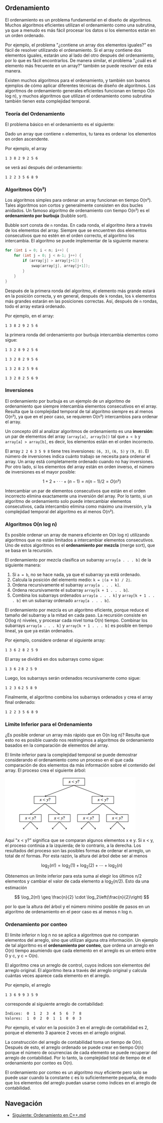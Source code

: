 ## Ordenamiento

El ordenamiento es un problema fundamental en el diseño de algoritmos. Muchos algoritmos eficientes utilizan el ordenamiento como una subrutina, ya que a menudo es más fácil procesar los datos si los elementos están en un orden ordenado.

Por ejemplo, el problema "¿contiene un array dos elementos iguales?" es fácil de resolver utilizando el ordenamiento. Si el array contiene dos elementos iguales, estarán uno al lado del otro después del ordenamiento, por lo que es fácil encontrarlos. De manera similar, el problema "¿cuál es el elemento más frecuente en un array?" también se puede resolver de esta manera.

Existen muchos algoritmos para el ordenamiento, y también son buenos ejemplos de cómo aplicar diferentes técnicas de diseño de algoritmos. Los algoritmos de ordenamiento generales eficientes funcionan en tiempo O(n log n), y muchos algoritmos que utilizan el ordenamiento como subrutina también tienen esta complejidad temporal.

### Teoría del Ordenamiento

El problema básico en el ordenamiento es el siguiente:

Dado un array que contiene `n` elementos, tu tarea es ordenar los elementos en orden ascendente.

Por ejemplo, el array

`1 3 8 2 9 2 5 6`

se verá así después del ordenamiento:

`1 2 2 3 5 6 8 9`

### Algoritmos O(n²)

Los algoritmos simples para ordenar un array funcionan en tiempo O(n²). Tales algoritmos son cortos y generalmente consisten en dos bucles anidados. Un famoso algoritmo de ordenamiento con tiempo O(n²) es el **ordenamiento por burbuja** (bubble sort).

Bubble sort consta de `n` rondas. En cada ronda, el algoritmo itera a través de los elementos del array. Siempre que se encuentren dos elementos consecutivos que no estén en el orden correcto, el algoritmo los intercambia. El algoritmo se puede implementar de la siguiente manera:

```cpp
for (int i = 0; i < n; i++) {
    for (int j = 0; j < n-1; j++) {
        if (array[j] > array[j+1]) {
            swap(array[j], array[j+1]);
        }
    }
}
```

Después de la primera ronda del algoritmo, el elemento más grande estará en la posición correcta, y en general, después de `k` rondas, los `k` elementos más grandes estarán en las posiciones correctas. Así, después de `n` rondas, todo el array estará ordenado.

Por ejemplo, en el array:

`1 3 8 2 9 2 5 6`

la primera ronda del ordenamiento por burbuja intercambia elementos como sigue:

`1 3 2 8 9 2 5 6`

`1 3 2 8 2 9 5 6`

`1 3 2 8 2 5 9 6`

`1 3 2 8 2 5 6 9`

### Inversiones

El ordenamiento por burbuja es un ejemplo de un algoritmo de ordenamiento que siempre intercambia elementos consecutivos en el array. Resulta que la complejidad temporal de tal algoritmo siempre es al menos O(n²), ya que en el peor caso, se requieren O(n²) intercambios para ordenar el array.

Un concepto útil al analizar algoritmos de ordenamiento es una **inversión**: un par de elementos del array `(array[a], array[b])` tal que `a < b` y `array[a] > array[b]`, es decir, los elementos están en el orden incorrecto.

El array `2 2 6 3 5 9 8` tiene tres inversiones: `(6, 3)`, `(6, 5)` y `(9, 8)`. El número de inversiones indica cuánto trabajo se necesita para ordenar el array. Un array está completamente ordenado cuando no hay inversiones. Por otro lado, si los elementos del array están en orden inverso, el número de inversiones es el mayor posible:

$$
1 + 2 + · · · + (n − 1) = n(n − 1) / 2 = O(n²)
$$


Intercambiar un par de elementos consecutivos que están en el orden incorrecto elimina exactamente una inversión del array. Por lo tanto, si un algoritmo de ordenamiento solo puede intercambiar elementos consecutivos, cada intercambio elimina como máximo una inversión, y la complejidad temporal del algoritmo es al menos O(n²).

### Algoritmos O(n log n)

Es posible ordenar un array de manera eficiente en O(n log n) utilizando algoritmos que no están limitados a intercambiar elementos consecutivos. Uno de estos algoritmos es el **ordenamiento por mezcla** (merge sort), que se basa en la recursión.

El ordenamiento por mezcla clasifica un subarray `array[a . . . b]` de la siguiente manera:
1. Si `a = b`, no se hace nada, ya que el subarray ya está ordenado.
2. Calcula la posición del elemento medio: `k = ⌊(a + b) / 2⌋`.
3. Ordena recursivamente el subarray `array[a . . . k]`.
4. Ordena recursivamente el subarray `array[k + 1 . . . b]`.
5. Combina los subarrays ordenados `array[a . . . k]` y `array[k + 1 . . . b]` en un subarray ordenado `array[a . . . b]`.

El ordenamiento por mezcla es un algoritmo eficiente, porque reduce el tamaño del subarray a la mitad en cada paso. La recursión consiste en O(log n) niveles, y procesar cada nivel toma O(n) tiempo. Combinar los subarrays `array[a . . . k]` y `array[k + 1 . . . b]` es posible en tiempo lineal, ya que ya están ordenados.

Por ejemplo, considere ordenar el siguiente array:

`1 3 6 2 8 2 5 9`

El array se dividirá en dos subarrays como sigue:

`1 3 6 2` `8 2 5 9`


Luego, los subarrays serán ordenados recursivamente como sigue:

`1 2 3 6`  `2 5 8 9`

Finalmente, el algoritmo combina los subarrays ordenados y crea el array final ordenado:

`1 2 2 3 5 6 8 9`


### Límite Inferior para el Ordenamiento

¿Es posible ordenar un array más rápido que en O(n log n)? Resulta que esto no es posible cuando nos restringimos a algoritmos de ordenamiento basados en la comparación de elementos del array.

El límite inferior para la complejidad temporal se puede demostrar considerando el ordenamiento como un proceso en el que cada comparación de dos elementos da más información sobre el contenido del array. El proceso crea el siguiente árbol:

![arbol](image.png)

Aquí "x < y?" significa que se comparan algunos elementos x e y. Si x < y, el proceso continúa a la izquierda; de lo contrario, a la derecha. Los resultados del proceso son las posibles formas de ordenar el arreglo, un total de n! formas. Por esta razón, la altura del árbol debe ser al menos

$$
\log_2(n!) = \log_2(1) + \log_2(2) + \cdots + \log_2(n)
$$

Obtenemos un límite inferior para esta suma al elegir los últimos n/2 elementos y cambiar el valor de cada elemento a $\log_2(n/2)$. Esto da una estimación

$$
\log_2(n!) \geq \frac{n}{2} \cdot \log_2\left(\frac{n}{2}\right)
$$

por lo que la altura del árbol y el número mínimo posible de pasos en un algoritmo de ordenamiento en el peor caso es al menos n log n.

### Ordenamiento por conteo

El límite inferior n log n no se aplica a algoritmos que no comparan elementos del arreglo, sino que utilizan alguna otra información. Un ejemplo de tal algoritmo es el **ordenamiento por conteo**, que ordena un arreglo en O(n) tiempo asumiendo que cada elemento en el arreglo es un entero entre 0 y c, y c = O(n).

El algoritmo crea un arreglo de control, cuyos índices son elementos del arreglo original. El algoritmo itera a través del arreglo original y calcula cuántas veces aparece cada elemento en el arreglo.

Por ejemplo, el arreglo

`1 3 6 9 9 3 5 9`


corresponde al siguiente arreglo de contabilidad:

```code
Índices:  0  1  2  3  4  5  6  7  8
Valores:  1  0  2  0  1  1  0  0  3
```


Por ejemplo, el valor en la posición 3 en el arreglo de contabilidad es 2, porque el elemento 3 aparece 2 veces en el arreglo original.

La construcción del arreglo de contabilidad toma un tiempo de O(n). Después de esto, el arreglo ordenado se puede crear en tiempo O(n) porque el número de ocurrencias de cada elemento se puede recuperar del arreglo de contabilidad. Por lo tanto, la complejidad total de tiempo de el ordenamiento por conteo es O(n).

El ordenamiento por conteo es un algoritmo muy eficiente pero solo se puede usar cuando la constante c es lo suficientemente pequeña, de modo que los elementos del arreglo puedan usarse como índices en el arreglo de contabilidad.

## Navegación
- [Siguiente: Ordenamiento en C++.md](./Ordenamiento%20en%20C%2B%2B.md)
